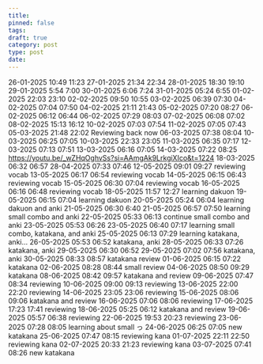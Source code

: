 ```yaml
---
title: 
pinned: false
tags: 
draft: true
category: post
type: post
date:
---
```

26-01-2025 10:49 11:23
27-01-2025 21:34 22:34
28-01-2025 18:30 19:10
29-01-2025 5:54 7:00
30-01-2025 6:06 7:24
31-01-2025 05:24 6:55
01-02-2025 22:03 23:10
02-02-2025 09:50 10:55
03-02-2025 06:39 07:30
04-02-2025 07:04 07:50
04-02-2025 21:11 21:43
05-02-2025 07:20 08:27
06-02-2025 06:12 06:44
06-02-2025 07:29 08:03
07-02-2025 06:08 07:02
08-02-2025 15:13 16:12
10-02-2025 07:03 07:54
11-02-2025 07:05 07:43
05-03-2025 21:48 22:02 Reviewing back now
06-03-2025 07:38 08:04
10-03-2025 06:25 07:05
10-03-2025 22:33 23:05
11-03-2025 06:35 07:17
12-03-2025 07:13 07:51
13-03-2025 06:16 07:05
14-03-2025 07:22 08:25 https://youtu.be/_wZHqOghvSs?si=AAmgAk9LrkgiXIco&t=1224
18-03-2025 06:32 06:57
28-04-2025 07:33 07:46
12-05-2025 09:01 09:27 reviewing vocab
13-05-2025 06:17 06:54 reviewing vocab
14-05-2025 06:15 06:43 reviewing vocab
15-05-2025 06:30 07:04 reviewing vocab
16-05-2025 06:16 06:48 reviewing vocab
18-05-2025 11:57 12:27 learning dakuon
19-05-2025 06:15 07:04 learning dakuon
20-05-2025 05:24 06:04 learning dakuon and anki
21-05-2025 06:30 6:40
21-05-2025 06:57 07:50 learning small combo and anki
22-05-2025 05:33 06:13 continue small combo and anki
23-05-2025 05:53 06:26 
23-05-2025 06:40 07:17 learning small combo, katakana, and anki
25-05-2025 06:13 07:29 learning katakana, anki...
26-05-2025 05:53 06:52 katakana, anki
28-05-2025 06:33 07:26 katakana, anki
29-05-2025 06:30 06:52
29-05-2025 07:02 07:56 katakana, anki
30-05-2025 08:33 08:57 katakana review
01-06-2025 06:15 07:22 katakana
02-06-2025 08:28 08:44 small review
04-06-2025 08:50 09:29 katakana
08-06-2025 08:42 09:57 katakana and review
09-06-2025 07:47 08:34 reviewing
10-06-2025 09:00 09:13 reviewing
13-06-2025 22:00 22:20 reviewing
14-06-2025 23:05 23:06 reviewing 
15-06-2025 08:06 09:06 katakana and review
16-06-2025 07:06 08:06 reviewing
17-06-2025 17:23 17:41 reviewing
18-06-2025 05:25 06:12 katakana and review
19-06-2025 05:57 06:38 reviewing
22-06-2025 19:53 20:23 reviewing
23-06-2025 07:28 08:05 learning about small っ
24-06-2025 06:25 07:05 new katakana
25-06-2025 07:47 08:15 reviewing kana
01-07-2025 22:11 22:50 reviewing kana
02-07-2025 20:33 21:23 reviewing kana
03-07-2025 07:41 08:26 new katakana